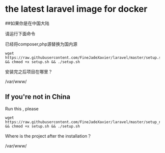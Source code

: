 # the latest laravel image for docker

##如果你是在中国大陆

请运行下面命令

已经将composer,php源替换为国内源

    wget https://raw.githubusercontent.com/FineJadeXavier/laravel/master/setup.sh && chmod +x setup.sh && ./setup.sh

安装完之后项目在哪里？

/var/www/


## If you're not in China

Run this , please

    wget https://raw.githubusercontent.com/FineJadeXavier/laravel/master/setup_nc.sh && chmod +x setup.sh && ./setup.sh

Where is the project after the installation？

/var/www/
